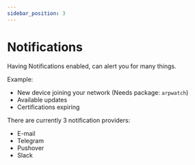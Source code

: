 ```yaml
---
sidebar_position: 3
---
```


# Notifications

Having Notifications enabled, can alert you for many things.

Example:
- New device joining your network (Needs package: `arpwatch`)
- Available updates
- Certifications expiring

There are currently 3 notification providers:
- E-mail
- Telegram
- Pushover
- Slack
